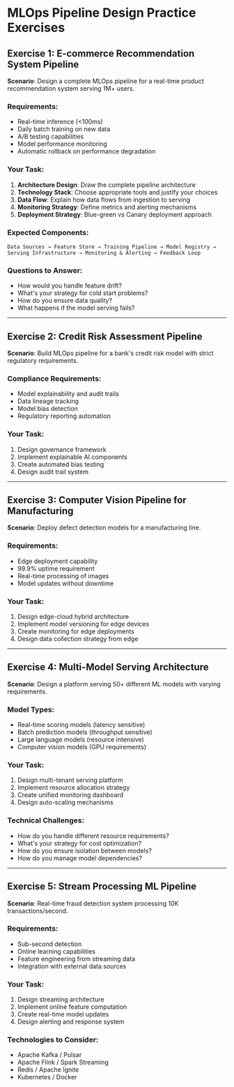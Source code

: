 # MLOps Pipeline Design Practice Exercises

## Exercise 1: E-commerce Recommendation System Pipeline

**Scenario**: Design a complete MLOps pipeline for a real-time product recommendation system serving 1M+ users.

### Requirements:
- Real-time inference (<100ms)
- Daily batch training on new data
- A/B testing capabilities
- Model performance monitoring
- Automatic rollback on performance degradation

### Your Task:
1. **Architecture Design**: Draw the complete pipeline architecture
2. **Technology Stack**: Choose appropriate tools and justify your choices
3. **Data Flow**: Explain how data flows from ingestion to serving
4. **Monitoring Strategy**: Define metrics and alerting mechanisms
5. **Deployment Strategy**: Blue-green vs Canary deployment approach

### Expected Components:
```
Data Sources → Feature Store → Training Pipeline → Model Registry → 
Serving Infrastructure → Monitoring & Alerting → Feedback Loop
```

### Questions to Answer:
- How would you handle feature drift?
- What's your strategy for cold start problems?
- How do you ensure data quality?
- What happens if the model serving fails?

---

## Exercise 2: Credit Risk Assessment Pipeline

**Scenario**: Build MLOps pipeline for a bank's credit risk model with strict regulatory requirements.

### Compliance Requirements:
- Model explainability and audit trails
- Data lineage tracking
- Model bias detection
- Regulatory reporting automation

### Your Task:
1. Design governance framework
2. Implement explainable AI components
3. Create automated bias testing
4. Design audit trail system

---

## Exercise 3: Computer Vision Pipeline for Manufacturing

**Scenario**: Deploy defect detection models for a manufacturing line.

### Requirements:
- Edge deployment capability
- 99.9% uptime requirement
- Real-time processing of images
- Model updates without downtime

### Your Task:
1. Design edge-cloud hybrid architecture
2. Implement model versioning for edge devices
3. Create monitoring for edge deployments
4. Design data collection strategy from edge

---

## Exercise 4: Multi-Model Serving Architecture

**Scenario**: Design a platform serving 50+ different ML models with varying requirements.

### Model Types:
- Real-time scoring models (latency sensitive)
- Batch prediction models (throughput sensitive)
- Large language models (resource intensive)
- Computer vision models (GPU requirements)

### Your Task:
1. Design multi-tenant serving platform
2. Implement resource allocation strategy
3. Create unified monitoring dashboard
4. Design auto-scaling mechanisms

### Technical Challenges:
- How do you handle different resource requirements?
- What's your strategy for cost optimization?
- How do you ensure isolation between models?
- How do you manage model dependencies?

---

## Exercise 5: Stream Processing ML Pipeline

**Scenario**: Real-time fraud detection system processing 10K transactions/second.

### Requirements:
- Sub-second detection
- Online learning capabilities
- Feature engineering from streaming data
- Integration with external data sources

### Your Task:
1. Design streaming architecture
2. Implement online feature computation
3. Create real-time model updates
4. Design alerting and response system

### Technologies to Consider:
- Apache Kafka / Pulsar
- Apache Flink / Spark Streaming
- Redis / Apache Ignite
- Kubernetes / Docker